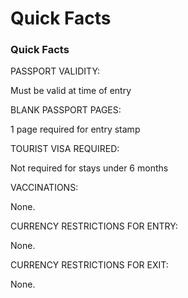 # Quick Facts

### Quick Facts

PASSPORT VALIDITY:

Must be valid at time of entry

BLANK PASSPORT PAGES:

1 page required for entry stamp

TOURIST VISA REQUIRED:

Not required for stays under 6 months

VACCINATIONS:

None.

CURRENCY RESTRICTIONS FOR ENTRY:

None.

CURRENCY RESTRICTIONS FOR EXIT:

None.